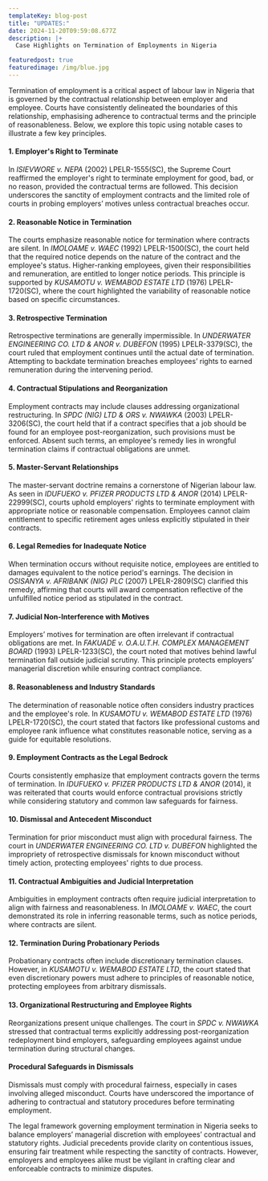 ```yaml
---
templateKey: blog-post
title: "UPDATES:"
date: 2024-11-20T09:59:08.677Z
description: |+
  Case Highlights on Termination of Employments in Nigeria

featuredpost: true
featuredimage: /img/blue.jpg
---
```

Termination of employment is a critical aspect of labour law in Nigeria that is governed by the contractual relationship between employer and employee. Courts have consistently delineated the boundaries of this relationship, emphasising adherence to contractual terms and the principle of reasonableness. Below, we explore this topic using notable cases to illustrate a few key principles.

#### **1. Employer's Right to Terminate**

In *ISIEVWORE v. NEPA* (2002) LPELR-1555(SC), the Supreme Court reaffirmed the employer's right to terminate employment for good, bad, or no reason, provided the contractual terms are followed. This decision underscores the sanctity of employment contracts and the limited role of courts in probing employers’ motives unless contractual breaches occur.  

#### **2. Reasonable Notice in Termination**

The courts emphasize reasonable notice for termination where contracts are silent. In *IMOLOAME v. WAEC* (1992) LPELR-1500(SC), the court held that the required notice depends on the nature of the contract and the employee's status. Higher-ranking employees, given their responsibilities and remuneration, are entitled to longer notice periods. This principle is supported by *KUSAMOTU v. WEMABOD ESTATE LTD* (1976) LPELR-1720(SC), where the court highlighted the variability of reasonable notice based on specific circumstances.  

#### **3. Retrospective Termination**

Retrospective terminations are generally impermissible. In *UNDERWATER ENGINEERING CO. LTD & ANOR v. DUBEFON* (1995) LPELR-3379(SC), the court ruled that employment continues until the actual date of termination. Attempting to backdate termination breaches employees’ rights to earned remuneration during the intervening period.  

#### **4. Contractual Stipulations and Reorganization**

Employment contracts may include clauses addressing organizational restructuring. In *SPDC (NIG) LTD & ORS v. NWAWKA* (2003) LPELR-3206(SC), the court held that if a contract specifies that a job should be found for an employee post-reorganization, such provisions must be enforced. Absent such terms, an employee's remedy lies in wrongful termination claims if contractual obligations are unmet.  

#### **5. Master-Servant Relationships**

The master-servant doctrine remains a cornerstone of Nigerian labour law. As seen in *IDUFUEKO v. PFIZER PRODUCTS LTD & ANOR* (2014) LPELR-22999(SC), courts uphold employers' rights to terminate employment with appropriate notice or reasonable compensation. Employees cannot claim entitlement to specific retirement ages unless explicitly stipulated in their contracts.  

#### **6. Legal Remedies for Inadequate Notice**

When termination occurs without requisite notice, employees are entitled to damages equivalent to the notice period's earnings. The decision in *OSISANYA v. AFRIBANK (NIG) PLC* (2007) LPELR-2809(SC) clarified this remedy, affirming that courts will award compensation reflective of the unfulfilled notice period as stipulated in the contract.  

#### **7. Judicial Non-Interference with Motives**

Employers’ motives for termination are often irrelevant if contractual obligations are met. In *FAKUADE v. O.A.U.T.H. COMPLEX MANAGEMENT BOARD* (1993) LPELR-1233(SC), the court noted that motives behind lawful termination fall outside judicial scrutiny. This principle protects employers’ managerial discretion while ensuring contract compliance.  

#### **8. Reasonableness and Industry Standards**

The determination of reasonable notice often considers industry practices and the employee's role. In *KUSAMOTU v. WEMABOD ESTATE LTD* (1976) LPELR-1720(SC), the court stated that factors like professional customs and employee rank influence what constitutes reasonable notice, serving as a guide for equitable resolutions.  

#### **9. Employment Contracts as the Legal Bedrock**

Courts consistently emphasize that employment contracts govern the terms of termination. In *IDUFUEKO v. PFIZER PRODUCTS LTD & ANOR* (2014), it was reiterated that courts would enforce contractual provisions strictly while considering statutory and common law safeguards for fairness.  

#### **10. Dismissal and Antecedent Misconduct**

Termination for prior misconduct must align with procedural fairness. The court in *UNDERWATER ENGINEERING CO. LTD v. DUBEFON* highlighted the impropriety of retrospective dismissals for known misconduct without timely action, protecting employees' rights to due process.  

#### **11. Contractual Ambiguities and Judicial Interpretation**

Ambiguities in employment contracts often require judicial interpretation to align with fairness and reasonableness. In *IMOLOAME v. WAEC*, the court demonstrated its role in inferring reasonable terms, such as notice periods, where contracts are silent.  

#### **12. Termination During Probationary Periods**

Probationary contracts often include discretionary termination clauses. However, in *KUSAMOTU v. WEMABOD ESTATE LTD*, the court stated that even discretionary powers must adhere to principles of reasonable notice, protecting employees from arbitrary dismissals.  

#### **13. Organizational Restructuring and Employee Rights**

Reorganizations present unique challenges. The court in *SPDC v. NWAWKA* stressed that contractual terms explicitly addressing post-reorganization redeployment bind employers, safeguarding employees against undue termination during structural changes.  

#### **Procedural Safeguards in Dismissals**

Dismissals must comply with procedural fairness, especially in cases involving alleged misconduct. Courts have underscored the importance of adhering to contractual and statutory procedures before terminating employment.  

The legal framework governing employment termination in Nigeria seeks to balance employers’ managerial discretion with employees’ contractual and statutory rights. Judicial precedents provide clarity on contentious issues, ensuring fair treatment while respecting the sanctity of contracts. However, employers and employees alike must be vigilant in crafting clear and enforceable contracts to minimize disputes.